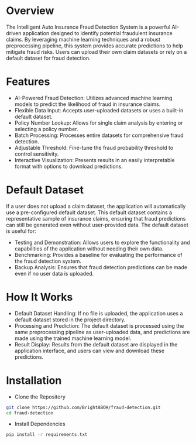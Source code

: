 # Overview

The Intelligent Auto Insurance Fraud Detection System is a powerful AI-driven application designed to identify potential fraudulent insurance claims. By leveraging machine learning techniques and a robust preprocessing pipeline, this system provides accurate predictions to help mitigate fraud risks. Users can upload their own claim datasets or rely on a default dataset for fraud detection.

# Features
- AI-Powered Fraud Detection: Utilizes advanced machine learning models to predict the likelihood of fraud in insurance claims.
- Flexible Data Input: Accepts user-uploaded datasets or uses a built-in default dataset.
- Policy Number Lookup: Allows for single claim analysis by entering or selecting a policy number.
- Batch Processing: Processes entire datasets for comprehensive fraud detection.
- Adjustable Threshold: Fine-tune the fraud probability threshold to control sensitivity.
- Interactive Visualization: Presents results in an easily interpretable format with options to download predictions.

# Default Dataset
 If a user does not upload a claim dataset, the application will automatically use a pre-configured default dataset. This default dataset contains a representative sample of insurance claims, ensuring that fraud predictions can still be generated even without user-provided data. The default dataset is useful for:

- Testing and Demonstration: Allows users to explore the functionality and capabilities of the application without needing their own data.
- Benchmarking: Provides a baseline for evaluating the performance of the fraud detection system.
- Backup Analysis: Ensures that fraud detection predictions can be made even if no user data is uploaded.

# How It Works
- Default Dataset Handling: If no file is uploaded, the application uses a default dataset stored in the project directory.
- Processing and Prediction: The default dataset is processed using the same preprocessing pipeline as user-uploaded data, and predictions are made using the trained machine learning model.
- Result Display: Results from the default dataset are displayed in the application interface, and users can view and download these predictions.


# Installation
- Clone the Repository
```sh
git clone https://github.com/BrightABOH/fraud-detection.git
cd fraud-detection
```
- Install Dependencies
```sh
pip install -r requirements.txt
```
